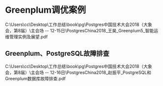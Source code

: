 # Greenplum调优案例

C:\Users\cc\Desktop\工作总结\book\pg\Postgres中国技术大会2018（大象会，第8届）\主会场 -- 12-15日\PostgresChina2018_王昊_Greenplum5_智能运维管理实例及展望.pdf





## Greenplum、PostgreSQL故障排查

C:\Users\cc\Desktop\工作总结\book\pg\Postgres中国技术大会2018（大象会，第8届）\主会场 -- 12-16日\PostgresChina2018_赵振平_PostgreSQL和Greenplum数据库故障排查.pdf